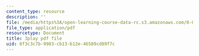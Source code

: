 ```yaml
---
content_type: resource
description: ''
file: /media/https%3A/open-learning-course-data-rc.s3.amazonaws.com/8-03sc-physics-iii-vibrations-and-waves-fall-2016/8f3c3c7b9983cb13b12e46589cd89f7c_In0E5_JrPpo.pdf
file_type: application/pdf
resourcetype: Document
title: 3play pdf file
uid: 8f3c3c7b-9983-cb13-b12e-46589cd89f7c
---
```

